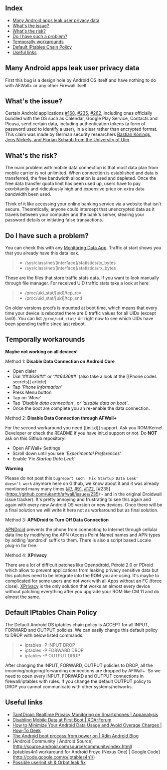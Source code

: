 Index
-----

* [Many Android apps leak user privacy data](#many-android-apps-leak-user-privacy-data)
* [What's the issue?](#whats-the-issue)
* [What's the risk?](#whats-the-risk)
* [Do I have such a problem?](#do-i-have-such-a-problem)
* [Temporally workarounds](#temporally-workarounds)
* [Default IPtables Chain Policy](#default-iptables-chain-policy)
* [Useful links](#useful-links)

Many Android apps leak user privacy data
----------------------------------------

First this bug is a design hole by Android OS itself and have nothing to do with AFWall+ or any other Firewall itself. 

What's the issue?
-----------------

Certain Android applications [#168](http://code.google.com/p/droidwall/issues/detail?id=168), [#235](http://code.google.com/p/droidwall/issues/detail?id=235), [#262](http://code.google.com/p/droidwall/issues/detail?id=262), including ones officially bundled with the OS such as Calendar, Google Play Service, Contacts and Picasa, send certain data, including authentication tokens (a form of password used to identify a user), in a clear rather than encrypted format. This claim was made by German security researchers [Bastian Könings, Jens Nickels, and Florian Schaub from the University of Ulm](http://www.uni-ulm.de/en/in/mi/staff/koenings/catching-authtokens.html).

What's the risk?
----------------

The main problem with mobile data connection is that most data plan from mobile carrier is not unlimited. When connection is established and data is transferred, the free bandwidth allocation is used and depleted. Once the free data transfer quota limit has been used up, users have to pay exorbitantly and ridiculously high and expensive price on extra data bandwidth been used.

Think of it like accessing your online banking service via a website that isn't secure. Theoretically, anyone could intercept that unencrypted data as it travels between your computer and the bank's server, stealing your password details or initiating false transactions.

Do I have such a problem?
-------------------------

You can check this with any [Monitoring Data App](https://play.google.com/store/apps/developer?id=Onavo). Traffic at start shows you that you already have this data leak.

>* /sys/class/net/[interface]/statistics/tx_bytes
>* /sys/class/net/[interface]/statistics/rx_bytes 

These are the files that store traffic stats data. If you want to look manually through file manager.
For received UID traffic stats take a look at here:

>* /proc/uid_stat/[uid]/tcp_rcv
>* /proc/uid_stat/[uid]/tcp_snd

On older versions procfs is mounted at boot time, which means that every time your device is rebooted there are 0 traffic values for all UIDs (except lan0).
You can list <code>/proc/uid_stat/</code> dir right now to see which UIDs have been spending traffic since last reboot.

Temporally workarounds
----------------------
**Maybe not working on all devices!**

Method 1: **Disable Data Connection on Android Core**
- Open dialer
- Dial _'*#*#4636#*#*'_ or _'*#*#6436#*#*'_ (also take a look at the [[Phone codes secrets]] article)
- Tap _'Phone Information'_
- Press Menu button
- Tap on _'More'_
- Tap _'Disable data connection'_, or _'disable data on boot'_. 
- Once the boot are complete you an re-enable the data connection.



Method 2: **Disable Data Connection through AFWall+**

For the second workaround you need [[init.d]] support. Ask you ROM/Kernel Developer or check the README if you have init.d support or not. Do **NOT** ask on this Github repository!
- Open AFWall+ Settings
- Scroll down until you see _'Experimental Preferences'_
- Enable _'Fix Startup Data Leak'_

**Warning**

Please do not post this <code>bugreport such 'Fix Startup Data Leak' doesn't work</code> anymore here on Github, we know about it and it was already mentioned many many times ([#7](https://github.com/ukanth/afwall/issues/7), [#91](https://github.com/ukanth/afwall/issues/91), [#172](https://github.com/ukanth/afwall/issues/172), [#235] (https://github.com/ukanth/afwall/issues/235) - and in the original Droidwall issue tracker).
It's pretty annoying and frustrating to see this again and again with every new Android OS version or new devices. Once there will be a final solution we will write it here not as workaround but as final solution.



Method 3: **APNDroid to Turn Off Data Connection**

[APNDroid](https://play.google.com/store/apps/developer?id=Apndroid+Inloop) prevents the phone from connecting to Internet through cellular data line by modifying the APN (Access Point Name) names and APN types by adding ‘apndroid’ suffix to them. There is also a script based Locale plug-in for free. 



Method 4: **XPrivacy**

There are a lot of difficult patches like Openpdroid, Pdroid 2.0 or PDroid which allow to prevent applications from leaking privacy sensitive data but this patches need to be integrate into the ROM you are using. It's maybe to complicated for some users and not work with all Apps without an FC (force close).
[XPrivacy](https://github.com/M66B/XPrivacy#installation) is the only solution that works an almost every device without patching everything after you upgrade your ROM like CM 11 and do almost the same.


Default IPtables Chain Policy
-----------------------------

The Default Android OS iptables chain policy is ACCEPT for all INPUT, FORWARD and OUTPUT policies. We can easily change this default policy to DROP with below listed commands.

>* iptables -P INPUT DROP
>* iptables -P FORWARD DROP
>* iptables -P OUTPUT DROP

After changing the INPUT, FORWARD, OUTPUT policies to DROP, all the incoming/outgoing/forwarding connections are dropped by AFWall+. So we need to open every INPUT, FORWARD and OUTPUT connections in firewall/iptables with rules. If you change the default OUTPUT policy to DROP you cannot communicate with other systems/networks.

Useful links
------------

* [TaintDroid: Realtime Privacy Monitoring on Smartphones | Appanalysis](http://appanalysis.org/)
* [Disabling Mobile Data at First Boot | XDA-Forum](http://forum.xda-developers.com/showthread.php?p=7196260)
* [How to Minimize Your Android Data Usage and Avoid Overage Charges | How-To Geek](http://www.howtogeek.com/140261/how-to-minimize-your-android-data-usage-and-avoid-overage-charges/)
* [The Android boot process from power on | Xdin Android Blog](http://www.androidenea.com/2009/06/android-boot-process-from-power-on.html)
* [Android Community | Android Source] (http://source.android.com/source/community/index.html)
* [iptables4n1 workaround for Android Froyo (Nexus One) | Google Code]  (http://code.google.com/p/iptables4n1/)
* [Possible userinit.sh & Orbot leak fix](https://github.com/ukanth/afwall/wiki/CustomScripts#some-examples)